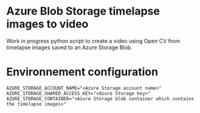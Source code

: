 # Azure Blob Storage timelapse images to video
Work in progress python script to create a video using Open CV from timelapse images saved to an Azure Storage Blob.

# Environnement configuration
```shell
AZURE_STORAGE_ACCOUNT_NAME="<Azure Storage account name>"
AZURE_STORAGE_SHARED_ACCESS_KEY="<Azure Storage key>"
AZURE_STORAGE_CONTAINER="<Azure Storage blob container which contains the timelapse images>"
```
